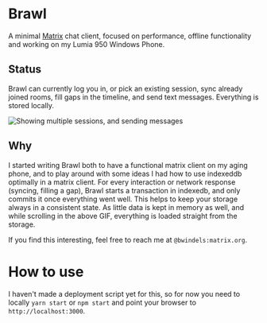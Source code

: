 # Brawl

A minimal [Matrix](https://matrix.org/) chat client, focused on performance, offline functionality and working on my Lumia 950 Windows Phone.

## Status

Brawl can currently log you in, or pick an existing session, sync already joined rooms, fill gaps in the timeline, and send text messages. Everything is stored locally.

![Showing multiple sessions, and sending messages](https://bwindels.github.io/brawl-chat/images/brawl-sending.gif)

## Why

I started writing Brawl both to have a functional matrix client on my aging phone, and to play around with some ideas I had how to use indexeddb optimally in a matrix client. For every interaction or network response (syncing, filling a gap), Brawl starts a transaction in indexedb, and only commits it once everything went well. This helps to keep your storage always in a consistent state. As little data is kept in memory as well, and while scrolling in the above GIF, everything is loaded straight from the storage.

If you find this interesting, feel free to reach me at `@bwindels:matrix.org`.

# How to use

I haven't made a deployment script yet for this, so for now you need to locally `yarn start` or `npm start` and point your browser to `http://localhost:3000`.
